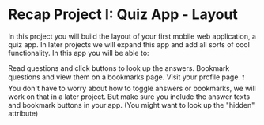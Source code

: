 # Recap Project I: Quiz App - Layout

In this project you will build the layout of your first mobile web application, a quiz app. In later projects we will expand this app and add all sorts of cool functionality. In this app you will be able to:

Read questions and click buttons to look up the answers.
Bookmark questions and view them on a bookmarks page.
Visit your profile page.
❗️ You don't have to worry about how to toggle answers or bookmarks, we will work on that in a later project. But make sure you include the answer texts and bookmark buttons in your app. (You might want to look up the "hidden" attribute)

